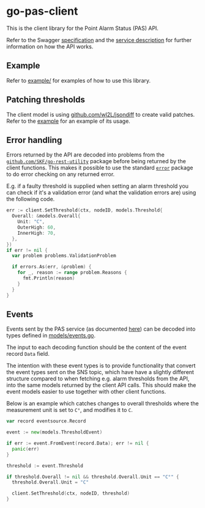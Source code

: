 # go-pas-client

This is the client library for the Point Alarm Status (PAS) API.

Refer to the Swagger [specification](https://api.point-alarm-status.sandbox.iot.enlight.skf.com/v1/docs/swagger/index.html) and the [service description](https://api.point-alarm-status.sandbox.iot.enlight.skf.com/v1/docs/service) for further information on how the API works.

## Example

Refer to [example/](/example/) for examples of how to use this library.

## Patching thresholds

The client model is using [github.com/wI2L/jsondiff](https://pkg.go.dev/github.com/wI2L/jsondiff) to create valid patches. Refer to the [example](/example/main.go#L128) for an example of its usage.

## Error handling

Errors returned by the API are decoded into problems from the [`github.com/SKF/go-rest-utility`](https://github.com/SKF/go-rest-utility) package before being returned by the client functions. This makes it possible to use the standard [`error`](https://pkg.go.dev/errors) package to do error checking on any returned error.

E.g. if a faulty threshold is supplied when setting an alarm threshold you can check if it's a validation error (and what the validation errors are) using the following code.

```go
err := client.SetThreshold(ctx, nodeID, models.Threshold{
  Overall: &models.Overall{
    Unit: "C",
    OuterHigh: 60,
    InnerHigh: 70,
  },
})
if err != nil {
  var problem problems.ValidationProblem

  if errors.As(err, &problem) {
    for _, reason := range problem.Reasons {
      fmt.Println(reason)
    }
  }
}
```

## Events

Events sent by the PAS service (as documented [here](https://api.point-alarm-status.sandbox.iot.enlight.skf.com/v1/docs/service/sns)) can be decoded into types defined in [models/events.go](/models/events.go).

The input to each decoding function should be the content of the event record `Data` field.

The intention with these event types is to provide functionality that convert the event types sent on the SNS topic, which have have a slightly different structure compared to when fetching e.g. alarm thresholds from the API, into the same models returned by the client API calls. This should make the event models easier to use together with other client functions.

Below is an example which catches changes to overall thresholds where the measurement unit is set to `C°`, and modifies it to `C`.

```go
var record eventsource.Record

event := new(models.ThresholdEvent)

if err := event.FromEvent(record.Data); err != nil {
  panic(err)
}

threshold := event.Threshold

if threshold.Overall != nil && threshold.Overall.Unit == "C°" {
  threshold.Overall.Unit = "C"

  client.SetThreshold(ctx, nodeID, threshold)
}

```

